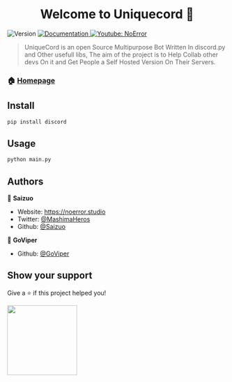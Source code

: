 <h1 align="center">Welcome to Uniquecord 👋</h1>
<p>
  <img alt="Version" src="https://img.shields.io/badge/version-V1-blue.svg?cacheSeconds=2592000" />
  <a href="https://unique-cord.netlify.app/docs" target="_blank">
    <img alt="Documentation" src="https://img.shields.io/badge/documentation-yes-brightgreen.svg" />
  </a>
  <a href="https://twitter.com/" target="_blank">
    <img alt="Youtube: NoError" src="https://img.shields.io/Youtube/follow/MashimaHeros.svg?style=social" />
  </a>
</p>

> UniqueCord is an open Source Multipurpose Bot Written In discord.py and Other usefull libs, The aim of the project is to Help Collab other devs On it and Get People a Self Hosted Version On Their Servers.

### 🏠 [Homepage](https://unique-cord.netlify.app)

## Install

```sh
pip install discord
```

## Usage

```sh
python main.py
```

## Authors

👤 **Saizuo**

* Website: https://noerror.studio
* Twitter: [@MashimaHeros](https://twitter.com/MashimaHeros)
* Github: [@Saizuo](https://github.com/Saizuo)


👤 **GoViper**

* Github: [@GoViper](https://github.com/GO-viper7)

## Show your support

Give a ⭐️ if this project helped you!

<a href="https://www.patreon.com/Mikuni">
  <img src="https://c5.patreon.com/external/logo/become_a_patron_button@2x.png" width="160">
</a>
